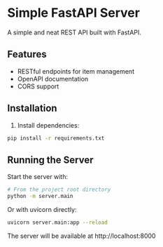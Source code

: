 # Simple FastAPI Server

A simple and neat REST API built with FastAPI.

## Features

- RESTful endpoints for item management
- OpenAPI documentation
- CORS support

## Installation

1. Install dependencies:

```bash
pip install -r requirements.txt
```

## Running the Server

Start the server with:

```bash
# From the project root directory
python -m server.main
```

Or with uvicorn directly:

```bash
uvicorn server.main:app --reload
```

The server will be available at http://localhost:8000
